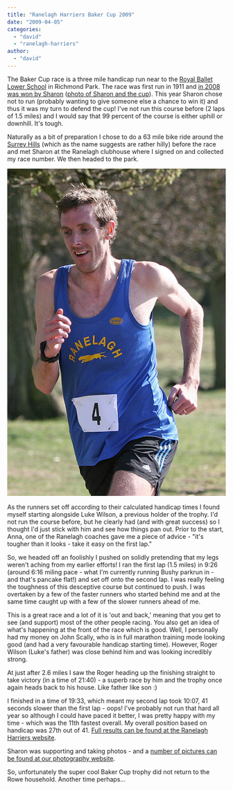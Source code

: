 ```yaml
---
title: "Ranelagh Harriers Baker Cup 2009"
date: "2009-04-05"
categories: 
  - "david"
  - "ranelagh-harriers"
author: 
  - "david"
---
```


The Baker Cup race is a three mile handicap run near to the [Royal Ballet Lower School](http://www.royal-ballet-school.org.uk/premises.php?s=3) in Richmond Park. The race was first run in 1911 and [in 2008 was won by Sharon](/?p=303) ([photo of Sharon and the cup](http://www.flickr.com/photos/davidrowe/sets/72157615327969295/)). This year Sharon chose not to run (probably wanting to give someone else a chance to win it) and thus it was my turn to defend the cup! I've not run this course before (2 laps of 1.5 miles) and I would say that 99 percent of the course is either uphill or downhill. It's tough.

Naturally as a bit of preparation I chose to do a 63 mile bike ride around the [Surrey Hills](http://www.surreyhills.org/) (which as the name suggests are rather hilly) before the race and met Sharon at the Ranelagh clubhouse where I signed on and collected my race number. We then headed to the park.

![](/images/2009/2009-04-04-baker_cup_david.jpg)

As the runners set off according to their calculated handicap times I found myself starting alongside Luke Wilson, a previous holder of the trophy. I'd not run the course before, but he clearly had (and with great success) so I thought I'd just stick with him and see how things pan out. Prior to the start, Anna, one of the Ranelagh coaches gave me a piece of advice - "it's tougher than it looks - take it easy on the first lap."

So, we headed off an foolishly I pushed on solidly pretending that my legs weren't aching from my earlier efforts! I ran the first lap (1.5 miles) in 9:26 (around 6:16 miling pace - what I'm currently running Bushy parkrun in - and that's pancake flat!) and set off onto the second lap. I was really feeling the toughness of this desceptive course but continued to push. I was overtaken by a few of the faster runners who started behind me and at the same time caught up with a few of the slower runners ahead of me.

This is a great race and a lot of it is 'out and back,' meaning that you get to see (and support) most of the other people racing. You also get an idea of what's happening at the front of the race which is good. Well, I personally had my money on John Scally, who is in full marathon training mode looking good (and had a very favourable handicap starting time). However, Roger Wilson (Luke's father) was close behind him and was looking incredibly strong.

At just after 2.6 miles I saw the Roger heading up the finishing straight to take victory (in a time of 21:40) - a superb race by him and the trophy once again heads back to his house. Like father like son :)

I finished in a time of 19:33, which meant my second lap took 10:07, 41 seconds slower than the first lap - oops! I've probably not run that hard all year so although I could have paced it better, I was pretty happy with my time - which was the 11th fastest overall. My overall position based on handicap was 27th out of 41. [Full results can be found at the Ranelagh Harriers website](http://www.ranelagh-harriers.com/results/090404h.html).

Sharon was supporting and taking photos - and a [number of pictures can be found at our photography website](http://rowephoto.co.uk/running/7812420).

So, unfortunately the super cool Baker Cup trophy did not return to the Rowe household. Another time perhaps...
